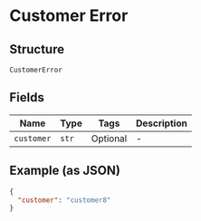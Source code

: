 
# Customer Error

## Structure

`CustomerError`

## Fields

| Name | Type | Tags | Description |
|  --- | --- | --- | --- |
| `customer` | `str` | Optional | - |

## Example (as JSON)

```json
{
  "customer": "customer8"
}
```

